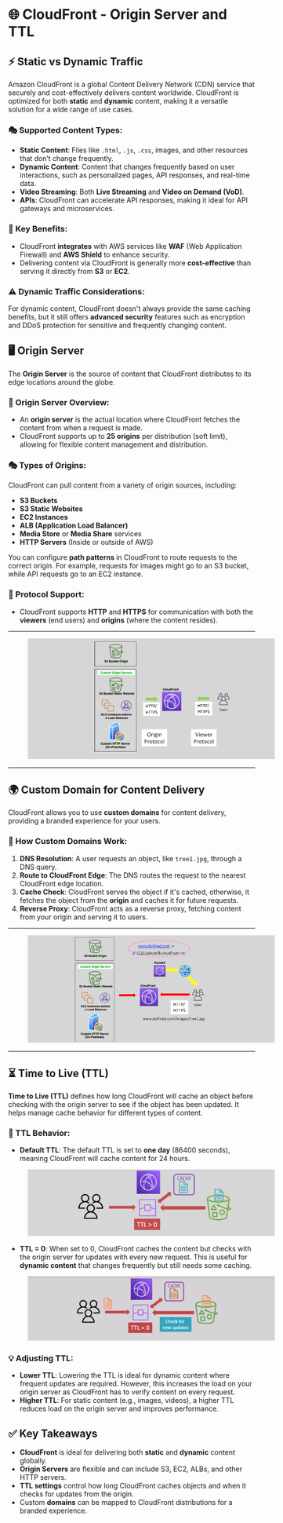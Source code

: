 # **🌐 CloudFront - Origin Server and TTL**

## **⚡ Static vs Dynamic Traffic**

Amazon CloudFront is a global Content Delivery Network (CDN) service that securely and cost-effectively delivers content worldwide. CloudFront is optimized for both **static** and **dynamic** content, making it a versatile solution for a wide range of use cases.

### **🎭 Supported Content Types:**

- **Static Content**: Files like `.html`, `.js`, `.css`, images, and other resources that don’t change frequently.
- **Dynamic Content**: Content that changes frequently based on user interactions, such as personalized pages, API responses, and real-time data.
- **Video Streaming**: Both **Live Streaming** and **Video on Demand (VoD)**.
- **APIs**: CloudFront can accelerate API responses, making it ideal for API gateways and microservices.

### **💖 Key Benefits:**

- CloudFront **integrates** with AWS services like **WAF** (Web Application Firewall) and **AWS Shield** to enhance security.
- Delivering content via CloudFront is generally more **cost-effective** than serving it directly from **S3** or **EC2**.

### **⚠️ Dynamic Traffic Considerations:**

For dynamic content, CloudFront doesn't always provide the same caching benefits, but it still offers **advanced security** features such as encryption and DDoS protection for sensitive and frequently changing content.

## **🖥️ Origin Server**

The **Origin Server** is the source of content that CloudFront distributes to its edge locations around the globe.

### **📌 Origin Server Overview:**

- An **origin server** is the actual location where CloudFront fetches the content from when a request is made.
- CloudFront supports up to **25 origins** per distribution (soft limit), allowing for flexible content management and distribution.

### **🎭 Types of Origins:**

CloudFront can pull content from a variety of origin sources, including:

- **S3 Buckets**
- **S3 Static Websites**
- **EC2 Instances**
- **ALB (Application Load Balancer)**
- **Media Store** or **Media Share** services
- **HTTP Servers** (Inside or outside of AWS)

You can configure **path patterns** in CloudFront to route requests to the correct origin. For example, requests for images might go to an S3 bucket, while API requests go to an EC2 instance.

### **🛜 Protocol Support:**

- CloudFront supports **HTTP** and **HTTPS** for communication with both the **viewers** (end users) and **origins** (where the content resides).

---

<div style="text-align: center;">
  <img src="images/cdn-origin-server.png" alt="Origin Server" style="border-radius: 10px; padding: 0 40px">
</div>

---

## **🌍 Custom Domain for Content Delivery**

CloudFront allows you to use **custom domains** for content delivery, providing a branded experience for your users.

### **🤔 How Custom Domains Work:**

1. **DNS Resolution**: A user requests an object, like `tree1.jpg`, through a DNS query.
2. **Route to CloudFront Edge**: The DNS routes the request to the nearest CloudFront edge location.
3. **Cache Check**: CloudFront serves the object if it's cached, otherwise, it fetches the object from the **origin** and caches it for future requests.
4. **Reverse Proxy**: CloudFront acts as a reverse proxy, fetching content from your origin and serving it to users.

---

<div style="text-align: center;">
  <img src="images/cdn-custom-domain.png" alt="Custom Domain for Content Delivery" style="border-radius: 10px;padding: 0 40px">
</div>

---

## **⏳ Time to Live (TTL)**

**Time to Live (TTL)** defines how long CloudFront will cache an object before checking with the origin server to see if the object has been updated. It helps manage cache behavior for different types of content.

### **🤔 TTL Behavior:**

- **Default TTL**: The default TTL is set to **one day** (86400 seconds), meaning CloudFront will cache content for 24 hours.

<div style="text-align: left;">
  <img src="images/cdn-ttl.png" alt="CDN TTL" style="border-radius: 10px;padding: 0 40px">
</div>

- **TTL = 0**: When set to 0, CloudFront caches the content but checks with the origin server for updates with every new request. This is useful for **dynamic content** that changes frequently but still needs some caching.

<div style="text-align: left;">
  <img src="images/cdn-zero-ttl.png" alt="CDN TTL=0" style="border-radius: 10px;padding: 0 40px">
</div>

### **💡 Adjusting TTL:**

- **Lower TTL**: Lowering the TTL is ideal for dynamic content where frequent updates are required. However, this increases the load on your origin server as CloudFront has to verify content on every request.
- **Higher TTL**: For static content (e.g., images, videos), a higher TTL reduces load on the origin server and improves performance.

## **✅ Key Takeaways**

- **CloudFront** is ideal for delivering both **static** and **dynamic** content globally.
- **Origin Servers** are flexible and can include S3, EC2, ALBs, and other HTTP servers.
- **TTL settings** control how long CloudFront caches objects and when it checks for updates from the origin.
- Custom **domains** can be mapped to CloudFront distributions for a branded experience.
